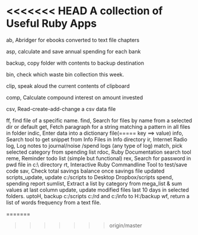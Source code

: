 <<<<<<< HEAD
A collection of Useful Ruby Apps
==================================================================
ab, Abridger for ebooks converted to text file chapters

asp, calculate and save  annual spending for each bank

backup, copy folder with contents to backup destination

bin, check which waste bin collection this week.

clip, speak aloud the current contents of clipboard

comp, Calculate compound interest on amount invested

csv, Read-create-add-change a csv data file

ff, find file of a specific name.
find, Search for files by name from a selected dir or default
get, Fetch paragraph for a string matching a pattern in all files in folder
indic, Enter data into a dictionary file(===== key ==> value)
info, Search tool to get snippet from Info Files in Info directory
ir, Internet Radio
log, Log notes to journal/noise /spend logs (any type of log)
match, pick selected category from spending list
rdoc, Ruby Documentation search tool
reme, Reminder todo list (simple but functional)
rex, Search for password in pwd file in c:\ directory
rt, Interactive Ruby Commandline Tool to test/save code
sav, Check total savings balance once savings file updated
scripts_update, update c:/scripts to Desktop Dropbox/scripts
spend, spending report 
sumlist, Extract a list by category from mega_list & sum values at last column
update, update modified files last 10 days in selected folders.
uptoH, backup c:/scripts c:/rd and c:/info to H:/backup
wf, return a list of words frequency from a text file.



=======
>>>>>>> origin/master

